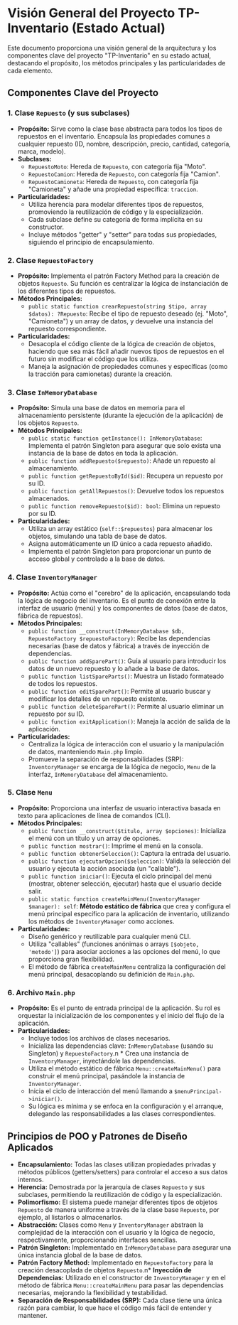 # Visión General del Proyecto TP-Inventario (Estado Actual)

Este documento proporciona una visión general de la arquitectura y los componentes clave del proyecto "TP-Inventario" en su estado actual, destacando el propósito, los métodos principales y las particularidades de cada elemento.

## Componentes Clave del Proyecto

### 1. Clase `Repuesto` (y sus subclases)
*   **Propósito:** Sirve como la clase base abstracta para todos los tipos de repuestos en el inventario. Encapsula las propiedades comunes a cualquier repuesto (ID, nombre, descripción, precio, cantidad, categoría, marca, modelo).
*   **Subclases:**
    *   `RepuestoMoto`: Hereda de `Repuesto`, con categoría fija "Moto".
    *   `RepuestoCamion`: Hereda de `Repuesto`, con categoría fija "Camion".
    *   `RepuestoCamioneta`: Hereda de `Repuesto`, con categoría fija "Camioneta" y añade una propiedad específica: `traccion`.
*   **Particularidades:**
    *   Utiliza herencia para modelar diferentes tipos de repuestos, promoviendo la reutilización de código y la especialización.
    *   Cada subclase define su categoría de forma implícita en su constructor.
    *   Incluye métodos "getter" y "setter" para todas sus propiedades, siguiendo el principio de encapsulamiento.

### 2. Clase `RepuestoFactory`
*   **Propósito:** Implementa el patrón Factory Method para la creación de objetos `Repuesto`. Su función es centralizar la lógica de instanciación de los diferentes tipos de repuestos.
*   **Métodos Principales:**
    *   `public static function crearRepuesto(string $tipo, array $datos): ?Repuesto`: Recibe el tipo de repuesto deseado (ej. "Moto", "Camioneta") y un array de datos, y devuelve una instancia del repuesto correspondiente.
*   **Particularidades:**
    *   Desacopla el código cliente de la lógica de creación de objetos, haciendo que sea más fácil añadir nuevos tipos de repuestos en el futuro sin modificar el código que los utiliza.
    *   Maneja la asignación de propiedades comunes y específicas (como la tracción para camionetas) durante la creación.

### 3. Clase `InMemoryDatabase`
*   **Propósito:** Simula una base de datos en memoria para el almacenamiento persistente (durante la ejecución de la aplicación) de los objetos `Repuesto`.
*   **Métodos Principales:**
    *   `public static function getInstance(): InMemoryDatabase`: Implementa el patrón Singleton para asegurar que solo exista una instancia de la base de datos en toda la aplicación.
    *   `public function addRepuesto($repuesto)`: Añade un repuesto al almacenamiento.
    *   `public function getRepuestoById($id)`: Recupera un repuesto por su ID.
    *   `public function getAllRepuestos()`: Devuelve todos los repuestos almacenados.
    *   `public function removeRepuesto($id): bool`: Elimina un repuesto por su ID.
*   **Particularidades:**
    *   Utiliza un array estático (`self::$repuestos`) para almacenar los objetos, simulando una tabla de base de datos.
    *   Asigna automáticamente un ID único a cada repuesto añadido.
    *   Implementa el patrón Singleton para proporcionar un punto de acceso global y controlado a la base de datos.

### 4. Clase `InventoryManager`
*   **Propósito:** Actúa como el "cerebro" de la aplicación, encapsulando toda la lógica de negocio del inventario. Es el punto de conexión entre la interfaz de usuario (menú) y los componentes de datos (base de datos, fábrica de repuestos).
*   **Métodos Principales:**
    *   `public function __construct(InMemoryDatabase $db, RepuestoFactory $repuestoFactory)`: Recibe las dependencias necesarias (base de datos y fábrica) a través de inyección de dependencias.
    *   `public function addSparePart()`: Guía al usuario para introducir los datos de un nuevo repuesto y lo añade a la base de datos.
    *   `public function listSpareParts()`: Muestra un listado formateado de todos los repuestos.
    *   `public function editSparePart()`: Permite al usuario buscar y modificar los detalles de un repuesto existente.
    *   `public function deleteSparePart()`: Permite al usuario eliminar un repuesto por su ID.
    *   `public function exitApplication()`: Maneja la acción de salida de la aplicación.
*   **Particularidades:**
    *   Centraliza la lógica de interacción con el usuario y la manipulación de datos, manteniendo `Main.php` limpio.
    *   Promueve la separación de responsabilidades (SRP): `InventoryManager` se encarga de la lógica de negocio, `Menu` de la interfaz, `InMemoryDatabase` del almacenamiento.

### 5. Clase `Menu`
*   **Propósito:** Proporciona una interfaz de usuario interactiva basada en texto para aplicaciones de línea de comandos (CLI).
*   **Métodos Principales:**
    *   `public function __construct($titulo, array $opciones)`: Inicializa el menú con un título y un array de opciones.
    *   `public function mostrar()`: Imprime el menú en la consola.
    *   `public function obtenerSeleccion()`: Captura la entrada del usuario.
    *   `public function ejecutarOpcion($seleccion)`: Valida la selección del usuario y ejecuta la acción asociada (un "callable").
    *   `public function iniciar()`: Ejecuta el ciclo principal del menú (mostrar, obtener selección, ejecutar) hasta que el usuario decide salir.
    *   `public static function createMainMenu(InventoryManager $manager): self`: **Método estático de fábrica** que crea y configura el menú principal específico para la aplicación de inventario, utilizando los métodos de `InventoryManager` como acciones.
*   **Particularidades:**
    *   Diseño genérico y reutilizable para cualquier menú CLI.
    *   Utiliza "callables" (funciones anónimas o arrays `[$objeto, 'metodo']`) para asociar acciones a las opciones del menú, lo que proporciona gran flexibilidad.
    *   El método de fábrica `createMainMenu` centraliza la configuración del menú principal, desacoplando su definición de `Main.php`.

### 6. Archivo `Main.php`
*   **Propósito:** Es el punto de entrada principal de la aplicación. Su rol es orquestar la inicialización de los componentes y el inicio del flujo de la aplicación.
*   **Particularidades:**
    *   Incluye todos los archivos de clases necesarios.
    *   Inicializa las dependencias clave: `InMemoryDatabase` (usando su Singleton) y `RepuestoFactory`.n    *   Crea una instancia de `InventoryManager`, inyectándole las dependencias.
    *   Utiliza el método estático de fábrica `Menu::createMainMenu()` para construir el menú principal, pasándole la instancia de `InventoryManager`.
    *   Inicia el ciclo de interacción del menú llamando a `$menuPrincipal->iniciar()`.
    *   Su lógica es mínima y se enfoca en la configuración y el arranque, delegando las responsabilidades a las clases correspondientes.

## Principios de POO y Patrones de Diseño Aplicados
*   **Encapsulamiento:** Todas las clases utilizan propiedades privadas y métodos públicos (getters/setters) para controlar el acceso a sus datos internos.
*   **Herencia:** Demostrada por la jerarquía de clases `Repuesto` y sus subclases, permitiendo la reutilización de código y la especialización.
*   **Polimorfismo:** El sistema puede manejar diferentes tipos de objetos `Repuesto` de manera uniforme a través de la clase base `Repuesto`, por ejemplo, al listarlos o almacenarlos.
*   **Abstracción:** Clases como `Menu` y `InventoryManager` abstraen la complejidad de la interacción con el usuario y la lógica de negocio, respectivamente, proporcionando interfaces sencillas.
*   **Patrón Singleton:** Implementado en `InMemoryDatabase` para asegurar una única instancia global de la base de datos.
*   **Patrón Factory Method:** Implementado en `RepuestoFactory` para la creación desacoplada de objetos `Repuesto`.n*   **Inyección de Dependencias:** Utilizado en el constructor de `InventoryManager` y en el método de fábrica `Menu::createMainMenu` para pasar las dependencias necesarias, mejorando la flexibilidad y testabilidad.
*   **Separación de Responsabilidades (SRP):** Cada clase tiene una única razón para cambiar, lo que hace el código más fácil de entender y mantener.